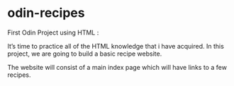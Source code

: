# odin-recipes

First Odin Project using HTML :

It’s time to practice all of the HTML knowledge that i have acquired. In this project, we are going to build a basic recipe website.

The website will consist of a main index page which will have links to a few recipes.
